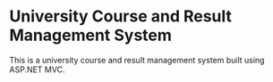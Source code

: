﻿# University Course and Result Management System
This is a university course and result management system built using ASP.NET MVC.
